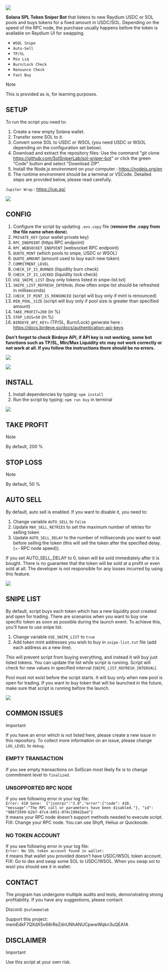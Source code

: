 ![](https://github.com/SolSniperLab/sol-sniper-bot/blob/b37a2fec33bffa000f49a47239270085fea14eaf/readme/spl.png)

**Solana SPL Token Sniper Bot** that listens to new Raydium USDC or SOL pools and buys tokens for a fixed amount in USDC/SOL.
Depending on the speed of the RPC node, the purchase usually happens before the token is available on Raydium UI for swapping.

- `WSOL Snipe`
- `Auto-Sell`
- `TP/SL`
- `Min Liq`
- `Burn/Lock Check`
- `Renounce Check`
- `Fast Buy`

> [!NOTE]
> This is provided as is, for learning purposes.

## SETUP
To run the script you need to:
1. Create a new empty Solana wallet.
2. Transfer some SOL to it.
3. Convert some SOL to USDC or WSOL (you need USDC or WSOL depending on the configuration set below).
4. Download and extract the repository files: Use the command "git clone https://github.com/SolSniperLab/sol-sniper-bot" or click the green "Code" button and select "Download ZIP".
5. Install the Node.js environment on your computer : https://nodejs.org/en
6. The runtime environment should be a terminal or VSCode. Detailed steps are provided below, please read carefully.

`Jupiter Wrap` : https://jup.ag/

![](https://github.com/SolSniperLab/sol-sniper-bot/blob/b37a2fec33bffa000f49a47239270085fea14eaf/readme/jupiterwrap.png)

## CONFIG
1. Configure the script by updating `.env.copy` file (**remove the .copy from the file name when done**).
2. `PRIVATE_KEY` (your wallet private key)
3. `RPC_ENDPOINT` (https RPC endpoint)
4. `RPC_WEBSOCKET_ENDPOINT` (websocket RPC endpoint)
5. `QUOTE_MINT` (which pools to snipe, USDC or WSOL)
6. `QUOTE_AMOUNT` (amount used to buy each new token)
7. `COMMITMENT_LEVEL`
8. `CHECK_IF_IS_BURNED` (liquidity burn check)
9. `CHECK_IF_IS_LOCKED` (liquidity lock check)
10. `USE_SNIPE_LIST` (buy only tokens listed in snipe-list.txt)
11. `SNIPE_LIST_REFRESH_INTERVAL` (how often snipe list should be refreshed in milliseconds)
12. `CHECK_IF_MINT_IS_RENOUNCED` (script will buy only if mint is renounced)
13. `MIN_POOL_SIZE` (script will buy only if pool size is greater than specified amount)
14. `TAKE_PROFIT=200` (in %)
15. `STOP_LOSS=50` (in %)
16. `BIRDEYE_API_KEY=` (TP/SL, Burn/Lock) generate here : https://docs.birdeye.so/docs/authentication-api-keys

**Don't forget to check Birdeye API, if API key is not working, some bot functions such as TP/SL, Min/Max Liquidity etc may not work correctly or not work at all. If you follow the instructions there should be no errors.**

![](https://github.com/SolSniperLab/sol-sniper-bot/blob/b37a2fec33bffa000f49a47239270085fea14eaf/readme/bird.png)

![](https://github.com/SolSniperLab/sol-sniper-bot/blob/ebc668d0b63204e3a211b8ac7a970902107a6d91/readme/botenv.png)
  
## INSTALL
1. Install dependencies by typing: `npm install`
3. Run the script by typing: `npm run buy` in terminal

![](https://github.com/SolSniperLab/sol-sniper-bot/blob/b37a2fec33bffa000f49a47239270085fea14eaf/readme/preview.png)

## TAKE PROFIT

> [!NOTE]
> By default, 200 % 

## STOP LOSS

> [!NOTE]
> By default, 50 % 

## AUTO SELL
By default, auto sell is enabled. If you want to disable it, you need to:
1. Change variable `AUTO_SELL` to `false`
2. Update `MAX_SELL_RETRIES` to set the maximum number of retries for selling token
3. Update `AUTO_SELL_DELAY` to the number of milliseconds you want to wait before selling the token (this will sell the token after the specified delay. (+- RPC node speed)).

If you set AUTO_SELL_DELAY to 0, token will be sold immediately after it is bought.
There is no guarantee that the token will be sold at a profit or even sold at all. The developer is not responsible for any losses incurred by using this feature.

![](https://github.com/SolSniperLab/sol-sniper-bot/blob/b37a2fec33bffa000f49a47239270085fea14eaf/readme/token.png)

## SNIPE LIST
By default, script buys each token which has a new liquidity pool created and open for trading.
There are scenarios when you want to buy one specific token as soon as possible during the launch event.
To achieve this, you'll have to use snipe list.
1. Change variable `USE_SNIPE_LIST` to `true` 
2. Add token mint addresses you wish to buy in `snipe-list.txt` file (add each address as a new line).

This will prevent script from buying everything, and instead it will buy just listed tokens.
You can update the list while script is running. Script will check for new values in specified interval (`SNIPE_LIST_REFRESH_INTERVAL`).

Pool must not exist before the script starts.
It will buy only when new pool is open for trading. If you want to buy token that will be launched in the future, make sure that script is running before the launch.

![](https://github.com/SolSniperLab/sol-sniper-bot/blob/b37a2fec33bffa000f49a47239270085fea14eaf/readme/snipelist.png)


## COMMON ISSUES

> [!IMPORTANT]
> If you have an error which is not listed here, please create a new issue in this repository.
> To collect more information on an issue, please change `LOG_LEVEL` to `debug`.
> 
> ### EMPTY TRANSACTION
> If you see empty transactions on SolScan most likely fix is to change commitment level to `finalized`.
> 
> ### UNSOPPORTED RPC NODE
> If you see following error in your log file:  
> `Error: 410 Gone:  {"jsonrpc":"2.0","error":{"code": 410, "message":"The RPC call or parameters have been disabled."}, "id": "986f3599-b2b7-47c4-b951-074c19842bad"}`  
> It means your RPC node doesn't support methods needed to execute script.
> FIX: Change your RPC node. You can use Shyft, Helius or Quicknode. 
> 
> ### NO TOKEN ACCOUNT
> If you see following error in your log file:  
> `Error: No SOL token account found in wallet:`  
> it means that wallet you provided doesn't have USDC/WSOL token account.
> FIX: Go to dex and swap some SOL to USDC/WSOL. When you swap sol to wsol you should see it in wallet.

## CONTACT

The program has undergone multiple audits and tests, demonstrating strong profitability. If you have any suggestions, please contact:

Discord: `@solmemelab`

Support this project: memEdkF7QXdX5v66rReZdnUNhANUCpwwWqkn3uQEA1A

## DISCLAIMER

> [!IMPORTANT]
> Use this script at your own risk.
